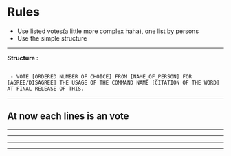 # Rules

- Use listed votes(a little more complex haha), one list by persons
- Use the simple structure

------

**Structure :**

```

 - VOTE [ORDERED NUMBER OF CHOICE] FROM [NAME_OF_PERSON] FOR [AGREE/DISAGREE] THE USAGE OF THE COMMAND NAME [CITATION OF THE WORD] AT FINAL RELEASE OF THIS. 

```



------

## At now each lines is an vote 


------

------

------

------



